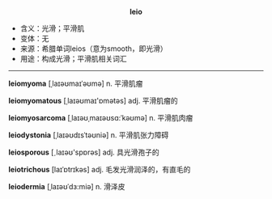 
**<center>leio</center>**

- <span class="definition">含义：光滑；平滑肌</span>
- <span class="definition">变体：无</span>
- <span class="definition">来源：希腊单词leios（意为smooth，即光滑）</span>
- <span class="definition">用途：构成光滑；平滑肌相关词汇</span>

---

<span class="vocabulary">**leiomyoma**</span> [ˌlaɪəʊmaɪˈəʊmə] n. 平滑肌瘤

<span class="vocabulary">**leiomyomatous**</span> [ˌlaɪəʊmaɪ'ɒmətəs] adj. 平滑肌瘤的

<span class="vocabulary">**leiomyosarcoma**</span> [ˌlaɪəʊˌmaɪəʊsɑ:ˈkəʊmə] n. 平滑肌肉瘤

<span class="vocabulary">**leiodystonia**</span> [ˌlaɪəʊdɪsˈtəʊniə] n. 平滑肌张力障碍

<span class="vocabulary">**leiosporous**</span> [ˏlaɪəʊ'spɒrәs] adj. 具光滑孢子的

<span class="vocabulary">**leiotrichous**</span> [laɪˈɒtrɪkəs] adj. 毛发光滑润泽的，有直毛的

<span class="vocabulary">**leiodermia**</span> [ˌlaɪəʊˈdɜ:miə] n. 滑泽皮
